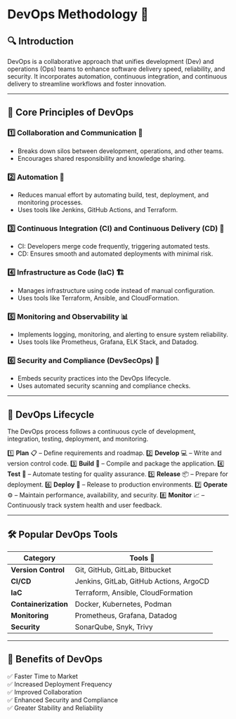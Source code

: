 # DevOps Methodology 🚀

## 🔍 **Introduction**
DevOps is a collaborative approach that unifies development (Dev) and operations (Ops) teams to enhance software delivery speed, reliability, and security. It incorporates automation, continuous integration, and continuous delivery to streamline workflows and foster innovation.

---

## 🔄 **Core Principles of DevOps**

### 1️⃣ **Collaboration and Communication** 🤝
- Breaks down silos between development, operations, and other teams.
- Encourages shared responsibility and knowledge sharing.

### 2️⃣ **Automation** 🤖
- Reduces manual effort by automating build, test, deployment, and monitoring processes.
- Uses tools like Jenkins, GitHub Actions, and Terraform.

### 3️⃣ **Continuous Integration (CI) and Continuous Delivery (CD)** 🔄
- CI: Developers merge code frequently, triggering automated tests.
- CD: Ensures smooth and automated deployments with minimal risk.

### 4️⃣ **Infrastructure as Code (IaC)** 🏗️
- Manages infrastructure using code instead of manual configuration.
- Uses tools like Terraform, Ansible, and CloudFormation.

### 5️⃣ **Monitoring and Observability** 📊
- Implements logging, monitoring, and alerting to ensure system reliability.
- Uses tools like Prometheus, Grafana, ELK Stack, and Datadog.

### 6️⃣ **Security and Compliance (DevSecOps)** 🔐
- Embeds security practices into the DevOps lifecycle.
- Uses automated security scanning and compliance checks.

---

## 🚀 **DevOps Lifecycle**
The DevOps process follows a continuous cycle of development, integration, testing, deployment, and monitoring.

1️⃣ **Plan** 📋 – Define requirements and roadmap.
2️⃣ **Develop** 💻 – Write and version control code.
3️⃣ **Build** 🔨 – Compile and package the application.
4️⃣ **Test** 🧪 – Automate testing for quality assurance.
5️⃣ **Release** 📦 – Prepare for deployment.
6️⃣ **Deploy** 🚀 – Release to production environments.
7️⃣ **Operate** ⚙️ – Maintain performance, availability, and security.
8️⃣ **Monitor** 📈 – Continuously track system health and user feedback.

---

## 🛠️ **Popular DevOps Tools**

| Category               | Tools 📌              |
|----------------------|--------------------|
| **Version Control**  | Git, GitHub, GitLab, Bitbucket |
| **CI/CD**           | Jenkins, GitLab, GitHub Actions, ArgoCD |
| **IaC**             | Terraform, Ansible, CloudFormation |
| **Containerization** | Docker, Kubernetes, Podman |
| **Monitoring**      | Prometheus, Grafana, Datadog |
| **Security**        | SonarQube, Snyk, Trivy |

---

## 🎯 **Benefits of DevOps**
✅ Faster Time to Market  
✅ Increased Deployment Frequency  
✅ Improved Collaboration  
✅ Enhanced Security and Compliance  
✅ Greater Stability and Reliability  
